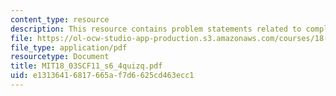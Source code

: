 ```yaml
---
content_type: resource
description: This resource contains problem statements related to complex conjugation.
file: https://ol-ocw-studio-app-production.s3.amazonaws.com/courses/18-03sc-differential-equations-fall-2011/e13136416817665af7d6625cd463ecc1_MIT18_03SCF11_s6_4quizq.pdf
file_type: application/pdf
resourcetype: Document
title: MIT18_03SCF11_s6_4quizq.pdf
uid: e1313641-6817-665a-f7d6-625cd463ecc1
---
```

